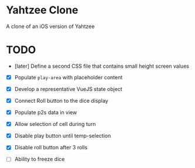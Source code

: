 # Yahtzee Clone

A clone of an iOS version of Yahtzee

# TODO

- [later] Define a second CSS file that contains small height screen values
- [x] Populate `play-area` with placeholder content
- [x] Develop a representative VueJS state object
- [x] Connect Roll button to the dice display
- [x] Populate p2s data in view
- [x] Allow selection of cell during turn
- [x] Disable play button until temp-selection
- [x] Disable roll button after 3 rolls

- [ ] Ability to freeze dice
